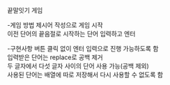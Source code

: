 끝말잇기 게임

-게임 방법
제시어 작성으로 게임 시작  
이전 단어의 끝음절로 시작하는 단어 입력하고 엔터  

-구현사항
버튼 클릭 없이 엔터 입력으로 진행 가능하도록 함  
입력받은 단어는 replace로 공백 제거  
두 글자에서 다섯 글자 사이의 단어 사용 가능(공백 제외)  
사용된 단어는 배열에 따로 저장해서 다시 사용할 수 없도록 함

